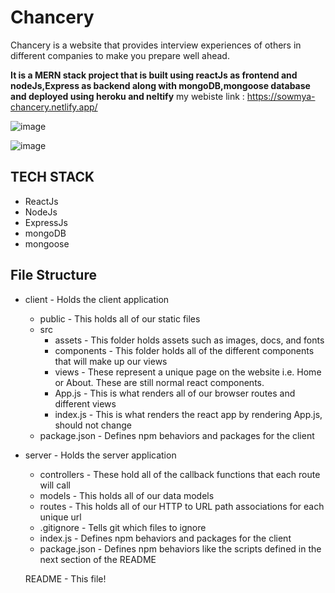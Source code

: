 # Chancery
Chancery is a website that provides interview experiences of others in different companies to  make you prepare well ahead.

**It is a MERN stack project that is built using reactJs as frontend and nodeJs,Express as backend along with mongoDB,mongoose database and deployed using heroku and neltify**
my webiste link : https://sowmya-chancery.netlify.app/

![image](https://user-images.githubusercontent.com/87930260/155360583-bb6c64f9-000b-444f-95af-e321fd0b1127.png)

![image](https://user-images.githubusercontent.com/87930260/155360914-4ce91f6c-ed70-458d-abd4-752b1ec3c43e.png)



## TECH STACK
- ReactJs
- NodeJs
- ExpressJs
- mongoDB
- mongoose

## File Structure
- client - Holds the client application
   - public - This holds all of our static files
   - src
      - assets - This folder holds assets such as images, docs, and fonts
      - components - This folder holds all of the different components that will make up our views
      - views - These represent a unique page on the website i.e. Home or About. These are still normal react components.
      - App.js - This is what renders all of our browser routes and different views
      - index.js - This is what renders the react app by rendering App.js, should not change
   - package.json - Defines npm behaviors and packages for the client
- server - Holds the server application
   - controllers - These hold all of the callback functions that each route will call
   - models - This holds all of our data models
   - routes - This holds all of our HTTP to URL path associations for each unique url
   - .gitignore - Tells git which files to ignore
   - index.js - Defines npm behaviors and packages for the client
   - package.json - Defines npm behaviors like the scripts defined in the next section of the README
  
    README - This file!



